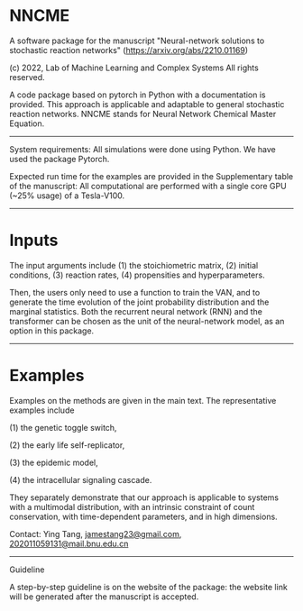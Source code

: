 # NNCME
A software package for the manuscript "Neural-network solutions to stochastic reaction networks" (https://arxiv.org/abs/2210.01169)


(c) 2022, Lab of Machine Learning and Complex Systems
All rights reserved. 

A code package based on pytorch in Python with a documentation is provided. This approach is applicable and adaptable to general stochastic reaction networks. NNCME stands for Neural Network Chemical Master Equation.

--------------------------------------------------------------------------------------------------------------------------------------------

System requirements: 
All simulations were done using Python.
We have used the package Pytorch.

Expected run time for the examples are provided in the Supplementary table of the manuscript: All computational are performed with a single core GPU (~25% usage) of a Tesla-V100.

--------------------------------------------------------------------------------------------------------------------------------------------

# Inputs

The input arguments include 
(1) the stoichiometric  matrix, 
(2) initial conditions, 
(3) reaction rates, 
(4) propensities and hyperparameters. 

Then, the users only need to use a function to train the VAN, and to generate the time evolution of the joint probability distribution and the marginal statistics. Both the recurrent neural network (RNN) and the transformer can be chosen as the unit of the neural-network model, as an option in this package.


--------------------------------------------------------------------------------------------------------------------------------------------

# Examples

Examples on the methods are given in the main text. The representative examples include  

(1) the genetic toggle switch, 

(2) the early life self-replicator, 

(3) the epidemic model, 

(4) the intracellular signaling cascade. 

They separately demonstrate that our approach is applicable to systems with a multimodal distribution, with an intrinsic constraint of count conservation, with time-dependent parameters, and in high dimensions.

Contact: Ying Tang, jamestang23@gmail.com, 202011059131@mail.bnu.edu.cn

--------------------------------------------------------------------------------------------------------------------------------------------

Guideline

A step-by-step guideline is on the website of the package: the website link will be generated after the manuscript is accepted. 

